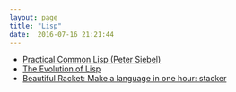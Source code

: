 ```yaml
---
layout: page
title: "Lisp"
date:  2016-07-16 21:21:44
---
```


- [Practical Common Lisp (Peter Siebel)](http://www.gigamonkeys.com/book/)
- [The Evolution of Lisp](https://www.dreamsongs.com/Files/HOPL2-Uncut.pdf)
- [Beautiful Racket: Make a language in one hour: stacker](https://beautifulracket.com/stacker/)
